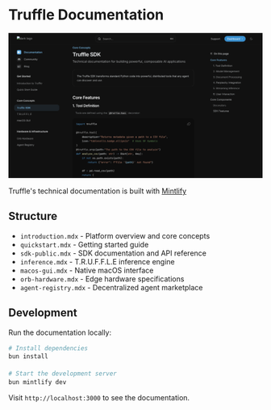 # Truffle Documentation

![Truffle Documentation](./screenshot.png)

Truffle's technical documentation is built with [Mintlify](https://mintlify.com)

## Structure

- `introduction.mdx` - Platform overview and core concepts
- `quickstart.mdx` - Getting started guide
- `sdk-public.mdx` - SDK documentation and API reference
- `inference.mdx` - T.R.U.F.F.L.E inference engine
- `macos-gui.mdx` - Native macOS interface
- `orb-hardware.mdx` - Edge hardware specifications
- `agent-registry.mdx` - Decentralized agent marketplace

## Development

Run the documentation locally:

```bash
# Install dependencies
bun install

# Start the development server
bun mintlify dev
```

Visit `http://localhost:3000` to see the documentation.
